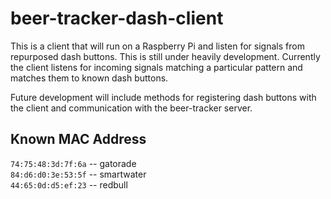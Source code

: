 # beer-tracker-dash-client
This is a client that will run on a Raspberry Pi and listen for signals from repurposed dash buttons.
This is still under heavily development. Currently the client listens for incoming signals matching a particular pattern and matches them to known dash buttons.

Future development will include methods for registering dash buttons with the client and communication with the beer-tracker server.

## Known MAC Address
`74:75:48:3d:7f:6a` -- gatorade  
`84:d6:d0:3e:53:5f` -- smartwater  
`44:65:0d:d5:ef:23` -- redbull  
